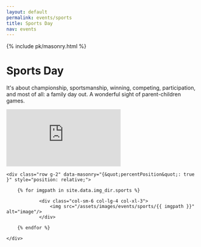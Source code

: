 ```yaml
---
layout: default
permalink: events/sports
title: Sports Day
nav: events
---
```


{% include pk/masonry.html %}

<div class="container py-4 mb-2 col-xl-10">
	<div class="row row-cols-1 row-cols-md-2">
		<div class="col my-auto">
			<div class="col-md-10 text-center mx-auto">
				<h1 class ="display-5">Sports Day</h1>
				<p class="lead">It's about championship, sportsmanship, winning, competing, participation, and most of all: a family day out. A wonderful sight of parent-children games.</p>
			</div>
		</div>
		<div class="col order-md-first">
			<div class="video-embed ratio ratio-16x9">
				<iframe allow="accelerometer; autoplay; encrypted-media; gyroscope; picture-in-picture" allowfullscreen frameborder="0" src="https://www.youtube.com/embed/vj-9e65wtPE"></iframe>
			</div>
		</div>
	</div>

</div>

<div class="container-fluid container-md mb-4">

    <div class="row g-2" data-masonry="{&quot;percentPosition&quot;: true }" style="position: relative;">

        {% for imgpath in site.data.img_dir.sports %}

                <div class="col-sm-6 col-lg-4 col-xl-3">
                    <img src="/assets/images/events/sports/{{ imgpath }}" alt="image"/>
                </div>

        {% endfor %}
       
    </div>

</div>